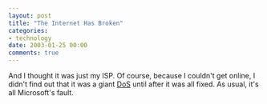 ```yaml
---
layout: post
title: "The Internet Has Broken"
categories:
- technology
date: 2003-01-25 00:00
comments: true
---
```


<p>And I thought it was just my ISP. Of course, because I couldn't get online, I didn't find out that it was a giant <a href="http://www.lightreading.com/document.asp?site=lightreading&doc_id=27430" title="The Internet Has Broken">DoS</a> until after it was all fixed. As usual, it's all Microsoft's fault.</p>


